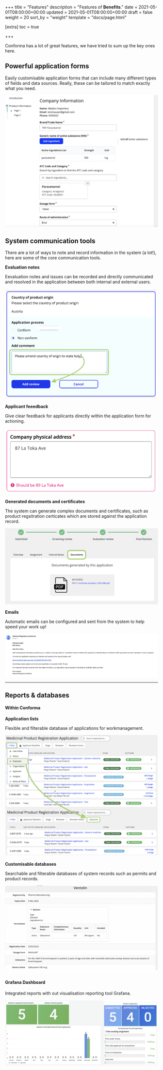 +++
title = "Features"
description = "Features of **Benefits**."
date = 2021-05-01T08:00:00+00:00
updated = 2021-05-01T08:00:00+00:00
draft = false
weight = 20
sort_by = "weight"
template = "docs/page.html"

[extra]
toc = true

+++

Conforma has a lot of great features, we have tried to sum up the key ones here. 

## Powerful application forms

Easily customisable application forms that can include many different types of fields and data sources.  Really, these can be tailored to match exactly what you need.

![form](/docs/about/demo/form2.png)


## System communication tools

There are a lot of ways to note and record information in the system (a lot!), here are some of the core communication tools. 

**Evaluation notes**

Eevaluation notes and issues can be recorded and directly communicated and resolved in the application between both internal and external users. 

![reviewnotes](/docs/about/demo/reviewnotes.png)

**Applicant feeedback**

Give clear feedback for applicants directly within the application form for actioning. 

![feedback](/docs/about/demo/feedback.png)

**Generated documents and certificates**

The system can generate complex documents and certificates, such as product regsitration certicates which are stored against the application record. 

![cert](/docs/about/demo/cert.png)

**Emails**

Automatic emails can be configured and sent from the system to help speed your work up!

![email](/docs/about/demo/email1.png)


--------------------


## Reports & databases

#### Within Conforma

**Application lists**

Flexible and filterable database of applications for workmanagement. 

![applist](/docs/about/demo/applist.png)

**Customisable databases**

Searchable and filterable databases of system records such as permits and product records. 

![Database](/docs/about/demo/database.png)


#### Grafana Dashboard

Integrated reports with out visualisation reporting tool Grafana.

![dashboard](/docs/about/demo/dashboard.png)














